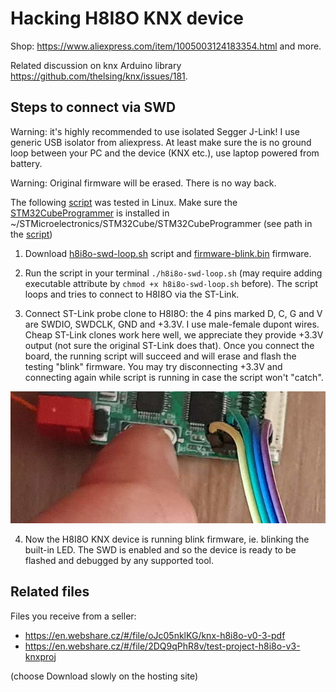 # Hacking H8I8O KNX device

Shop: https://www.aliexpress.com/item/1005003124183354.html and more.

Related discussion on knx Arduino library https://github.com/thelsing/knx/issues/181.

## Steps to connect via SWD

Warning: it's highly recommended to use isolated Segger J-Link! I use generic USB isolator from aliexpress. At least make sure the is no ground loop between your PC and the device (KNX etc.), use laptop powered from battery.

Warning: Original firmware will be erased. There is no way back.

The following [script](h8i8o-swd-loop.sh) was tested in Linux. Make sure the [STM32CubeProgrammer](https://www.st.com/en/development-tools/stm32cubeprog.htm) is installed in ~/STMicroelectronics/STM32Cube/STM32CubeProgrammer (see path in the [script](h8i8o-swd-loop.sh))

1. Download [h8i8o-swd-loop.sh](h8i8o-swd-loop.sh) script and [firmware-blink.bin](firmware-blink.bin) firmware.

2. Run the script in your terminal `./h8i8o-swd-loop.sh` (may require adding executable attribute by `chmod +x h8i8o-swd-loop.sh` before). The script loops and tries to connect to H8I8O via the ST-Link.

3. Connect ST-Link probe clone to H8I8O:  the 4 pins marked D, C, G and V are SWDIO, SWDCLK, GND and +3.3V. I use male-female dupont wires. Cheap ST-Link clones work here well, we appreciate they provide +3.3V output (not sure the original ST-Link does that). Once you connect the board, the running script will succeed and will erase and flash the testing "blink" firmware. You may try disconnecting +3.3V and connecting again while script is running in case the script won't "catch".

![connection](connection.jpg)

4. Now the H8I8O KNX device is running blink firmware, ie. blinking the built-in LED. The SWD is enabled and so the device is ready to be flashed and debugged by any supported tool.

## Related files

Files you receive from a seller:
* https://en.webshare.cz/#/file/oJc05nklKG/knx-h8i8o-v0-3-pdf
* https://en.webshare.cz/#/file/2DQ9qPhR8v/test-project-h8i8o-v3-knxproj

(choose Download slowly on the hosting site)
